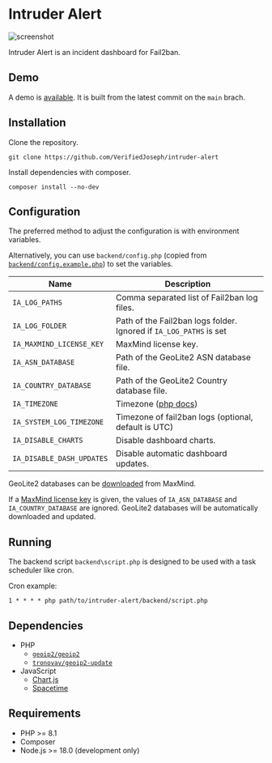 # Intruder Alert
![screenshot](screenshot.png)

Intruder Alert is an incident dashboard for Fail2ban.

## Demo

A demo is [available](https://verifiedjoseph.github.io/intruder-alert/demo/). It is built from the latest commit on the `main` brach.

## Installation

Clone the repository.

```
git clone https://github.com/VerifiedJoseph/intruder-alert
```

Install dependencies with composer.

```
composer install --no-dev
```

## Configuration

The preferred method to adjust the configuration is with environment variables.

Alternatively, you can use `backend/config.php` (copied from [`backend/config.example.php`](backend/config.example.php)) to set the variables.

| Name                     | Description                                                                   |
| ------------------------ | ----------------------------------------------------------------------------- |
| `IA_LOG_PATHS`           | Comma separated list of Fail2ban log files.                                   |
| `IA_LOG_FOLDER`          | Path of the Fail2ban logs folder. Ignored if `IA_LOG_PATHS` is set            |
| `IA_MAXMIND_LICENSE_KEY` | MaxMind license key.                                                          |
| `IA_ASN_DATABASE`        | Path of the GeoLite2 ASN database file.                                       |
| `IA_COUNTRY_DATABASE`    | Path of the GeoLite2 Country database file.                                   |
| `IA_TIMEZONE`            | Timezone ([php docs](https://www.php.net/manual/en/timezones.php))            |
| `IA_SYSTEM_LOG_TIMEZONE` | Timezone of fail2ban logs (optional, default is UTC)                          |
| `IA_DISABLE_CHARTS`      | Disable dashboard charts.                                                     |
| `IA_DISABLE_DASH_UPDATES`| Disable automatic dashboard updates.                                          |

GeoLite2 databases can be [downloaded](https://dev.maxmind.com/geoip/geolite2-free-geolocation-data?lang=en) from MaxMind.

If a [MaxMind license key](https://support.maxmind.com/hc/en-us/articles/4407111582235-Generate-a-License-Key) is given, the values of `IA_ASN_DATABASE` and `IA_COUNTRY_DATABASE` are ignored. GeoLite2 databases will be automatically downloaded and updated.

## Running

The backend script `backend\script.php` is designed to be used with a task scheduler like cron.

Cron example:

`1 * * * * php path/to/intruder-alert/backend/script.php`

## Dependencies

- PHP
	- [`geoip2/geoip2`](https://github.com/maxmind/GeoIP2-php)
	- [`tronovav/geoip2-update`](https://github.com/tronovav/geoip2-update)
- JavaScript
	- [Chart.js](https://github.com/chartjs/Chart.js/)
	- [Spacetime](https://github.com/spencermountain/spacetime)

## Requirements

- PHP >= 8.1
- Composer
- Node.js >= 18.0 (development only)

